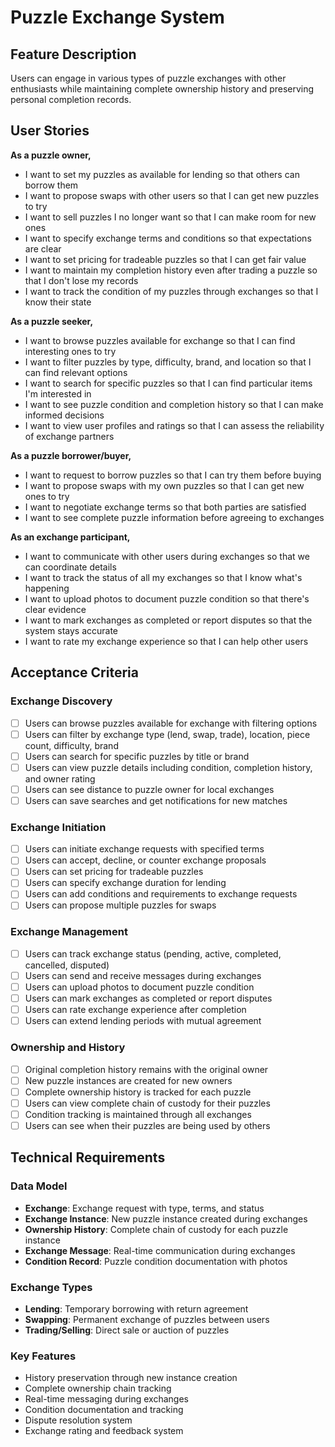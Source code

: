 # Puzzle Exchange System

## Feature Description
Users can engage in various types of puzzle exchanges with other enthusiasts while maintaining complete ownership history and preserving personal completion records.

## User Stories

**As a puzzle owner,**
- I want to set my puzzles as available for lending so that others can borrow them
- I want to propose swaps with other users so that I can get new puzzles to try
- I want to sell puzzles I no longer want so that I can make room for new ones
- I want to specify exchange terms and conditions so that expectations are clear
- I want to set pricing for tradeable puzzles so that I can get fair value
- I want to maintain my completion history even after trading a puzzle so that I don't lose my records
- I want to track the condition of my puzzles through exchanges so that I know their state

**As a puzzle seeker,**
- I want to browse puzzles available for exchange so that I can find interesting ones to try
- I want to filter puzzles by type, difficulty, brand, and location so that I can find relevant options
- I want to search for specific puzzles so that I can find particular items I'm interested in
- I want to see puzzle condition and completion history so that I can make informed decisions
- I want to view user profiles and ratings so that I can assess the reliability of exchange partners

**As a puzzle borrower/buyer,**
- I want to request to borrow puzzles so that I can try them before buying
- I want to propose swaps with my own puzzles so that I can get new ones to try
- I want to negotiate exchange terms so that both parties are satisfied
- I want to see complete puzzle information before agreeing to exchanges

**As an exchange participant,**
- I want to communicate with other users during exchanges so that we can coordinate details
- I want to track the status of all my exchanges so that I know what's happening
- I want to upload photos to document puzzle condition so that there's clear evidence
- I want to mark exchanges as completed or report disputes so that the system stays accurate
- I want to rate my exchange experience so that I can help other users

## Acceptance Criteria

### Exchange Discovery
- [ ] Users can browse puzzles available for exchange with filtering options
- [ ] Users can filter by exchange type (lend, swap, trade), location, piece count, difficulty, brand
- [ ] Users can search for specific puzzles by title or brand
- [ ] Users can view puzzle details including condition, completion history, and owner rating
- [ ] Users can see distance to puzzle owner for local exchanges
- [ ] Users can save searches and get notifications for new matches

### Exchange Initiation
- [ ] Users can initiate exchange requests with specified terms
- [ ] Users can accept, decline, or counter exchange proposals
- [ ] Users can set pricing for tradeable puzzles
- [ ] Users can specify exchange duration for lending
- [ ] Users can add conditions and requirements to exchange requests
- [ ] Users can propose multiple puzzles for swaps

### Exchange Management
- [ ] Users can track exchange status (pending, active, completed, cancelled, disputed)
- [ ] Users can send and receive messages during exchanges
- [ ] Users can upload photos to document puzzle condition
- [ ] Users can mark exchanges as completed or report disputes
- [ ] Users can rate exchange experience after completion
- [ ] Users can extend lending periods with mutual agreement

### Ownership and History
- [ ] Original completion history remains with the original owner
- [ ] New puzzle instances are created for new owners
- [ ] Complete ownership history is tracked for each puzzle
- [ ] Users can view complete chain of custody for their puzzles
- [ ] Condition tracking is maintained through all exchanges
- [ ] Users can see when their puzzles are being used by others

## Technical Requirements

### Data Model
- **Exchange**: Exchange request with type, terms, and status
- **Exchange Instance**: New puzzle instance created during exchanges
- **Ownership History**: Complete chain of custody for each puzzle instance
- **Exchange Message**: Real-time communication during exchanges
- **Condition Record**: Puzzle condition documentation with photos

### Exchange Types
- **Lending**: Temporary borrowing with return agreement
- **Swapping**: Permanent exchange of puzzles between users
- **Trading/Selling**: Direct sale or auction of puzzles

### Key Features
- History preservation through new instance creation
- Complete ownership chain tracking
- Real-time messaging during exchanges
- Condition documentation and tracking
- Dispute resolution system
- Exchange rating and feedback system 